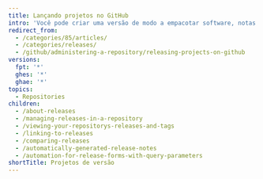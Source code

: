 ```yaml
---
title: Lançando projetos no GitHub
intro: 'Você pode criar uma versão de modo a empacotar software, notas de versão e arquivos binários para outras pessoas baixarem.'
redirect_from:
  - /categories/85/articles/
  - /categories/releases/
  - /github/administering-a-repository/releasing-projects-on-github
versions:
  fpt: '*'
  ghes: '*'
  ghae: '*'
topics:
  - Repositories
children:
  - /about-releases
  - /managing-releases-in-a-repository
  - /viewing-your-repositorys-releases-and-tags
  - /linking-to-releases
  - /comparing-releases
  - /automatically-generated-release-notes
  - /automation-for-release-forms-with-query-parameters
shortTitle: Projetos de versão
---
```


